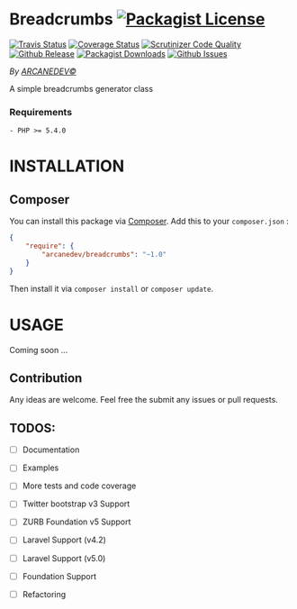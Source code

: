 Breadcrumbs [![Packagist License](http://img.shields.io/packagist/l/arcanedev/breadcrumbs.svg?style=flat-square)](https://github.com/ARCANEDEV/noCAPTCHA/blob/master/LICENSE)
==============
[![Travis Status](http://img.shields.io/travis/ARCANEDEV/Breadcrumbs.svg?style=flat-square)](https://travis-ci.org/ARCANEDEV/Breadcrumbs)
[![Coverage Status](https://img.shields.io/scrutinizer/coverage/g/ARCANEDEV/Breadcrumbs.svg?style=flat-square)](https://scrutinizer-ci.com/g/ARCANEDEV/Breadcrumbs/?branch=master)
[![Scrutinizer Code Quality](https://img.shields.io/scrutinizer/g/ARCANEDEV/Breadcrumbs.svg?style=flat-square)](https://scrutinizer-ci.com/g/ARCANEDEV/Breadcrumbs/?branch=master)
[![Github Release](http://img.shields.io/github/release/ARCANEDEV/Breadcrumbs.svg?style=flat-square)](https://github.com/ARCANEDEV/Breadcrumbs/releases)
[![Packagist Downloads](https://img.shields.io/packagist/dt/arcanedev/breadcrumbs.svg?style=flat-square)](https://packagist.org/packages/arcanedev/breadcrumbs)
[![Github Issues](http://img.shields.io/github/issues/ARCANEDEV/Breadcrumbs.svg?style=flat-square)](https://github.com/ARCANEDEV/Breadcrumbs/issues)

*By [ARCANEDEV&copy;](http://www.arcanedev.net/)*

A simple breadcrumbs generator class

### Requirements
    
    - PHP >= 5.4.0

# INSTALLATION

## Composer
You can install this package via [Composer](http://getcomposer.org/). Add this to your `composer.json` :

```json
{
    "require": {
        "arcanedev/breadcrumbs": "~1.0"
    }
}
```    

Then install it via `composer install` or `composer update`.

# USAGE
Coming soon ...

## Contribution

Any ideas are welcome. Feel free the submit any issues or pull requests.

## TODOS:

  - [ ] Documentation
  - [ ] Examples
  - [ ] More tests and code coverage
  - [ ] Twitter bootstrap v3 Support
  - [ ] ZURB Foundation v5 Support
  - [ ] Laravel Support (v4.2)
  - [ ] Laravel Support (v5.0)
  - [ ] Foundation Support
  - [ ] Refactoring
  